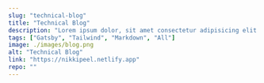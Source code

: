 ```yaml
---
slug: "technical-blog"
title: "Technical Blog"
description: "Lorem ipsum dolor, sit amet consectetur adipisicing elit. Neque molestias iste ipsa ab deserunt eveniet dolorem facere consequatur exercitationem necessitatibus. In, ipsa corporis totam beatae culpa quis aliquid delectus incidunt"
tags: ["Gatsby", "Tailwind", "Markdown", "All"]
image: ./images/blog.png
alt: "Technical Blog"
link: "https://nikkipeel.netlify.app"
repo: ""
---
```

